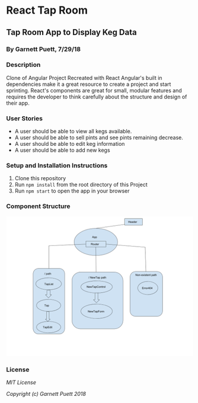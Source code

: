 # React Tap Room
## Tap Room App to Display Keg Data
### By Garnett Puett, 7/29/18

### Description
Clone of Angular Project Recreated with React
Angular's built in dependencies make it a great resource to create a project and start sprinting. React's components are great for small, modular features and requires the developer to think carefully about the structure and design of their app.


### User Stories
* A user should be able to view all kegs available.
* A user should be able to sell pints and see pints remaining decrease.
* A user should be able to edit keg information
* A user should be able to add new kegs

### Setup and Installation Instructions
1. Clone this repository
2. Run `npm install` from the root directory of this Project
3. Run `npm start` to open the app in your browser

### Component Structure
![Web-view components](./src/assets/images/components.png)


### License
*MIT License*

*Copyright (c) Garnett Puett 2018*
